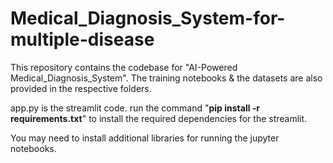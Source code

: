 # Medical_Diagnosis_System-for-multiple-disease
This repository contains the codebase for "AI-Powered Medical_Diagnosis_System". The training notebooks &amp; the datasets are also provided in the respective folders. 

app.py is the streamlit code.
run the command "**pip install -r requirements.txt**" to install the required dependencies for the streamlit.

You may need to install additional libraries for running the jupyter notebooks.
